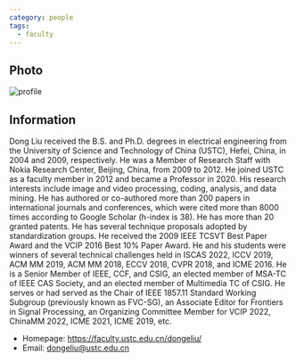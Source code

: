 ```yaml
---
category: people
tags:
  - faculty
---
```


## Photo

![profile](https://scholar.googleusercontent.com/citations?view_op=view_photo&user=lOWByxoAAAAJ)

## Information
Dong Liu received the B.S. and Ph.D. degrees in electrical engineering from the University of Science and Technology of China (USTC), Hefei, China, in 2004 and 2009, respectively. He was a Member of Research Staff with Nokia Research Center, Beijing, China, from 2009 to 2012. He joined USTC as a faculty member in 2012 and became a Professor in 2020.
His research interests include image and video processing, coding, analysis, and data mining. He has authored or co-authored more than 200 papers in international journals and conferences, which were cited more than 8000 times according to Google Scholar (h-index is 38). He has more than 20 granted patents. He has several technique proposals adopted by standardization groups. He received the 2009 IEEE TCSVT Best Paper Award and the VCIP 2016 Best 10% Paper Award. He and his students were winners of several technical challenges held in ISCAS 2022, ICCV 2019, ACM MM 2019, ACM MM 2018, ECCV 2018, CVPR 2018, and ICME 2016.
He is a Senior Member of IEEE, CCF, and CSIG, an elected member of MSA-TC of IEEE CAS Society, and an elected member of Multimedia TC of CSIG. He serves or had served as the Chair of IEEE 1857.11 Standard Working Subgroup (previously known as FVC-SG), an Associate Editor for Frontiers in Signal Processing, an Organizing Committee Member for VCIP 2022, ChinaMM 2022, ICME 2021, ICME 2019, etc.

- Homepage: <https://faculty.ustc.edu.cn/dongeliu/>
- Email: dongeliu@ustc.edu.cn
